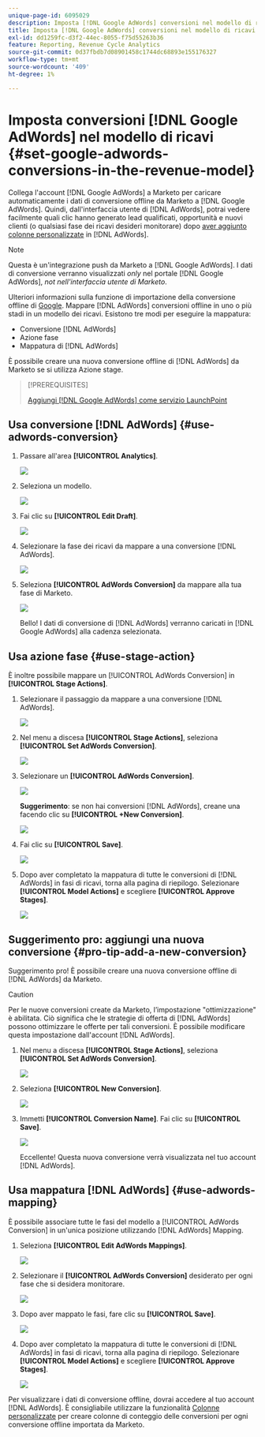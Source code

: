 ```yaml
---
unique-page-id: 6095029
description: Imposta [!DNL Google AdWords] conversioni nel modello di ricavi - Documenti Marketo - Documentazione del prodotto
title: Imposta [!DNL Google AdWords] conversioni nel modello di ricavi
exl-id: dd1259fc-d3f2-44ec-8055-f75d55263b36
feature: Reporting, Revenue Cycle Analytics
source-git-commit: 0d37fbdb7d08901458c1744dc68893e155176327
workflow-type: tm+mt
source-wordcount: '409'
ht-degree: 1%

---
```


# Imposta conversioni [!DNL Google AdWords] nel modello di ricavi {#set-google-adwords-conversions-in-the-revenue-model}

Collega l&#39;account [!DNL Google AdWords] a Marketo per caricare automaticamente i dati di conversione offline da Marketo a [!DNL Google AdWords]. Quindi, dall&#39;interfaccia utente di [!DNL AdWords], potrai vedere facilmente quali clic hanno generato lead qualificati, opportunità e nuovi clienti (o qualsiasi fase dei ricavi desideri monitorare) dopo [aver aggiunto colonne personalizzate](https://support.google.com/adwords/answer/3073556) in [!DNL AdWords].

>[!NOTE]
>
>Questa è un&#39;integrazione push da Marketo a [!DNL Google AdWords]. I dati di conversione verranno visualizzati _only_ nel portale [!DNL Google AdWords], _not nell&#39;interfaccia utente di Marketo_.

Ulteriori informazioni sulla funzione di importazione della conversione offline di [Google](https://support.google.com/adwords/answer/2998031?hl=en). Mappare [!DNL AdWords] conversioni offline in uno o più stadi in un modello dei ricavi. Esistono tre modi per eseguire la mappatura:

* Conversione [!DNL AdWords]
* Azione fase
* Mappatura di [!DNL AdWords]

È possibile creare una nuova conversione offline di [!DNL AdWords] da Marketo se si utilizza Azione stage.

>[!PREREQUISITES]
>
>[Aggiungi [!DNL Google AdWords] come servizio LaunchPoint](/help/marketo/product-docs/administration/additional-integrations/add-google-adwords-as-a-launchpoint-service.md)

## Usa conversione [!DNL AdWords] {#use-adwords-conversion}

1. Passare all&#39;area **[!UICONTROL Analytics]**.

   ![](assets/image2015-2-23-18-3a9-3a34.png)

1. Seleziona un modello.

   ![](assets/image2015-2-23-18-3a3-3a12.png)

1. Fai clic su **[!UICONTROL Edit Draft]**.

   ![](assets/image2015-3-10-15-3a3-3a20.png)

1. Selezionare la fase dei ricavi da mappare a una conversione [!DNL AdWords].

   ![](assets/image2015-2-26-16-3a40-3a2.png)

1. Seleziona **[!UICONTROL AdWords Conversion]** da mappare alla tua fase di Marketo.

   ![](assets/image2015-2-26-16-3a46-3a15.png)

   Bello! I dati di conversione di [!DNL AdWords] verranno caricati in [!DNL Google AdWords] alla cadenza selezionata.

## Usa azione fase {#use-stage-action}

È inoltre possibile mappare un [!UICONTROL AdWords Conversion] in **[!UICONTROL Stage Actions]**.

1. Selezionare il passaggio da mappare a una conversione [!DNL AdWords].

   ![](assets/image2015-2-26-16-3a40-3a2.png)

1. Nel menu a discesa **[!UICONTROL Stage Actions]**, seleziona **[!UICONTROL Set AdWords Conversion]**.

   ![](assets/image2015-2-26-16-3a52-3a24.png)

1. Selezionare un **[!UICONTROL AdWords Conversion]**.

   ![](assets/image2015-2-26-16-3a54-3a47.png)

   **Suggerimento**: se non hai conversioni [!DNL AdWords], creane una facendo clic su **[!UICONTROL +New Conversion]**.

   ![](assets/image2015-2-26-21-3a22-3a10.png)

1. Fai clic su **[!UICONTROL Save]**.

   ![](assets/image2015-2-26-16-3a56-3a2.png)

1. Dopo aver completato la mappatura di tutte le conversioni di [!DNL AdWords] in fasi di ricavi, torna alla pagina di riepilogo. Selezionare **[!UICONTROL Model Actions]** e scegliere **[!UICONTROL Approve Stages]**.

   ![](assets/image2015-2-27-12-3a20-3a20.png)

## Suggerimento pro: aggiungi una nuova conversione {#pro-tip-add-a-new-conversion}

Suggerimento pro! È possibile creare una nuova conversione offline di [!DNL AdWords] da Marketo.

>[!CAUTION]
>
>Per le nuove conversioni create da Marketo, l’impostazione &quot;ottimizzazione&quot; è abilitata. Ciò significa che le strategie di offerta di [!DNL AdWords] possono ottimizzare le offerte per tali conversioni. È possibile modificare questa impostazione dall&#39;account [!DNL AdWords].

1. Nel menu a discesa **[!UICONTROL Stage Actions]**, seleziona **[!UICONTROL Set AdWords Conversion]**.

   ![](assets/image2015-2-26-16-3a52-3a24.png)

1. Seleziona **[!UICONTROL New Conversion]**.

   ![](assets/image2015-2-26-21-3a22-3a10.png)

1. Immetti **[!UICONTROL Conversion Name]**. Fai clic su **[!UICONTROL Save]**.

   ![](assets/image2015-2-26-21-3a24-3a7.png)

   Eccellente! Questa nuova conversione verrà visualizzata nel tuo account [!DNL AdWords].

## Usa mappatura [!DNL AdWords] {#use-adwords-mapping}

È possibile associare tutte le fasi del modello a [!UICONTROL AdWords Conversion] in un&#39;unica posizione utilizzando [!DNL AdWords] Mapping.

1. Seleziona **[!UICONTROL Edit AdWords Mappings]**.

   ![](assets/image2015-2-26-17-3a3-3a29.png)

1. Selezionare il **[!UICONTROL AdWords Conversion]** desiderato per ogni fase che si desidera monitorare.

   ![](assets/image2015-2-26-17-3a6-3a15.png)

1. Dopo aver mappato le fasi, fare clic su **[!UICONTROL Save]**.

   ![](assets/image2015-2-26-17-3a7-3a48.png)

1. Dopo aver completato la mappatura di tutte le conversioni di [!DNL AdWords] in fasi di ricavi, torna alla pagina di riepilogo. Selezionare **[!UICONTROL Model Actions]** e scegliere **[!UICONTROL Approve Stages]**.

   ![](assets/image2015-2-27-12-3a20-3a20.png)

Per visualizzare i dati di conversione offline, dovrai accedere al tuo account [!DNL AdWords]. È consigliabile utilizzare la funzionalità [Colonne personalizzate](https://support.google.com/adwords/answer/3073556) per creare colonne di conteggio delle conversioni per ogni conversione offline importata da Marketo.
